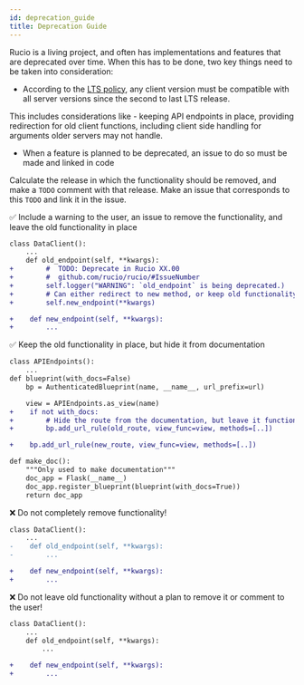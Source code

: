 ```yaml
---
id: deprecation_guide
title: Deprecation Guide
---
```


Rucio is a living project, and often has implementations and features that are deprecated over time. 
When this has to be done, two key things need to be taken into consideration: 

* According to the [LTS policy](/docs/started/releasepolicy.md#client--server-compatibility), any client version must be compatible with all server versions since the second to last LTS release. 

This includes considerations like - keeping API endpoints in place, providing redirection for old client functions, including client side handling for arguments older servers may not handle.  

* When a feature is planned to be deprecated, an issue to do so must be made and linked in code

Calculate the release in which the functionality should be removed, and make a `TODO` comment with that release. 
Make an issue that corresponds to this `TODO` and link it in the issue. 

✅ Include a warning to the user, an issue to remove the functionality, and leave the old functionality in place

```diff
class DataClient(): 
    ...
    def old_endpoint(self, **kwargs):
+        #  TODO: Deprecate in Rucio XX.00 
+        #  github.com/rucio/rucio/#IssueNumber
+        self.logger("WARNING": `old_endpoint` is being deprecated.)
+        # Can either redirect to new method, or keep old functionality in place
+        self.new_endpoint(**kwargs)

+    def new_endpoint(self, **kwargs): 
+        ...

```

✅ Keep the old functionality in place, but hide it from documentation

```diff
class APIEndpoints(): 
    ...
def blueprint(with_docs=False)
    bp = AuthenticatedBlueprint(name, __name__, url_prefix=url)

    view = APIEndpoints.as_view(name)
+    if not with_docs: 
+        # Hide the route from the documentation, but leave it functional
+        bp.add_url_rule(old_route, view_func=view, methods=[..])

+    bp.add_url_rule(new_route, view_func=view, methods=[..])

def make_doc(): 
    """Only used to make documentation"""
    doc_app = Flask(__name__)
    doc_app.register_blueprint(blueprint(with_docs=True))
    return doc_app

```


❌  Do not completely remove functionality! 
```diff
class DataClient(): 
    ...
-    def old_endpoint(self, **kwargs):
-        ...

+    def new_endpoint(self, **kwargs): 
+        ...

```

❌  Do not leave old functionality without a plan to remove it or comment to the user! 
```diff
class DataClient(): 
    ...
    def old_endpoint(self, **kwargs):
        ...

+    def new_endpoint(self, **kwargs): 
+        ...

```